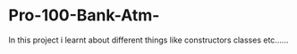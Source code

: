 # Pro-100-Bank-Atm-
In this project i learnt about different things like constructors classes etc......
